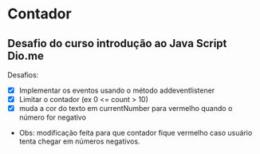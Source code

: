 # Contador
## Desafio do curso introdução ao Java Script Dio.me

Desafios:
- [x] Implementar os eventos usando o método addeventlistener
- [x] Limitar o contador (ex 0 <= count > 10)<br>
- [x] muda a cor do texto em currentNumber para vermelho quando o número for negativo
- Obs: modificação feita para que contador fique vermelho caso usuário tenta chegar em números negativos.
